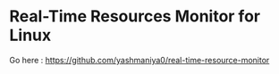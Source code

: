 
# **Real-Time Resources Monitor for Linux**

Go here : https://github.com/yashmaniya0/real-time-resource-monitor